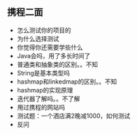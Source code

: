 ## 携程二面

- 怎么测试你的项目的
- 为什么选择测试
- 你觉得你还需要学些什么
- Java会吗，用了多长时间了
- 普通类和抽象类的区别。。不知
- String是基本类型吗
- hashmap和linkedmap的区别。。不知
- hashmap的实现原理
- 迭代器了解吗。。不了解
- 用过携程的网站吗
- 测试题：一个酒店满2晚减1000，如何测试
- 反问
